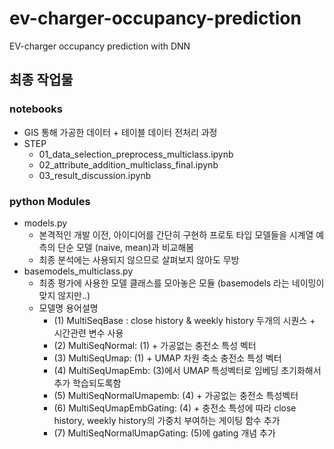 # ev-charger-occupancy-prediction
EV-charger occupancy prediction with DNN


## 최종 작업물
### notebooks
- GIS 통해 가공한 데이터 + 테이블 데이터 전처리 과정
- STEP
  - 01_data_selection_preprocess_multiclass.ipynb
  - 02_attribute_addition_multiclass_final.ipynb
  - 03_result_discussion.ipynb
 
### python Modules
- models.py
  - 본격적인 개발 이전, 아이디어를 간단히 구현하 프로토 타입 모델들을 시계열 예측의 단순 모델 (naive, mean)과 비교해봄
  - 최종 분석에는 사용되지 않으므로 살펴보지 않아도 무방
- basemodels_multiclass.py
  - 최종 평가에 사용한 모델 클래스를 모아놓은 모듈 (basemodels 라는 네이밍이 맞지 않지만..)
  - 모델명 용어설명
    - (1) MultiSeqBase : close history & weekly history 두개의 시퀀스 + 시간관련 변수 사용
    - (2) MultiSeqNormal: (1) + 가공없는 충전소 특성 벡터
    - (3) MultiSeqUmap: (1) + UMAP 차원 축소 충전소 특성 벡터
    - (4) MultiSeqUmapEmb: (3)에서 UMAP 특성벡터로 임베딩 초기화해서 추가 학습되도록함
    - (5) MultiSeqNormalUmapemb: (4) + 가공없는 충전소 특성벡터
    - (6) MultiSeqUmapEmbGating: (4) + 충전소 특성에 따라 close history, weekly history의 가중치 부여하는 게이팅 함수 추가
    - (7) MultiSeqNormalUmapGating: (5)에 gating 개념 추가
